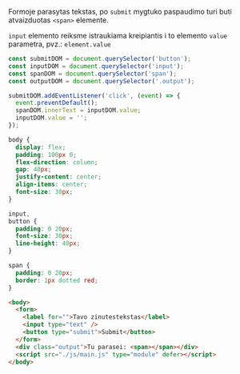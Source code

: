 Formoje parasytas tekstas, po `submit` mygtuko paspaudimo turi buti atvaizduotas `<span>` elemente.

`input` elemento reiksme istraukiama kreipiantis i to elemento `value` parametra, pvz.: `element.value`

```js
const submitDOM = document.querySelector('button');
const inputDOM = document.querySelector('input');
const spanDOM = document.querySelector('span');
const outputDOM = document.querySelector('.output');

submitDOM.addEventListener('click', (event) => {
  event.preventDefault();
  spanDOM.innerText = inputDOM.value;
  inputDOM.value = '';
});
```

```css
body {
  display: flex;
  padding: 100px 0;
  flex-direction: column;
  gap: 40px;
  justify-content: center;
  align-items: center;
  font-size: 30px;
}

input,
button {
  padding: 0 20px;
  font-size: 30px;
  line-height: 40px;
}

span {
  padding: 0 20px;
  border: 1px dotted red;
}
```

```html
<body>
  <form>
    <label for="">Tavo zinutestekstas</label>
    <input type="text" />
    <button type="submit">Submit</button>
  </form>
  <div class="output">Tu parasei: <span></span></div>
  <script src="./js/main.js" type="module" defer></script>
</body>
```

